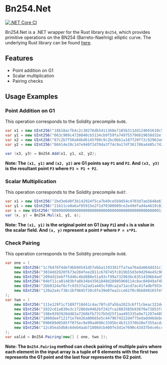 # Bn254.Net

[![.NET Core CI](https://github.com/gldeng/Bn254.Net/actions/workflows/ci.yml/badge.svg)](https://github.com/gldeng/Bn254.Net/actions/workflows/ci.yml)

Bn254.Net is a .NET wrapper for the Rust library `Bn254`, which provides primitive operations on the BN254 (Barreto-Naehrig) elliptic curve. The underlying Rust library can be found [here](https://github.com/gldeng/libbn254).

## Features

- Point addition on G1
- Scalar multiplication
- Pairing checks

## Usage Examples

### Point Addition on G1

This operation corresponds to the Solidity precompile `0x06`.

```csharp
var x1 = new UInt256("18b18acfb4c2c30276db5411368e7185b311dd124691610c5d3b74034e093dc9");
var y1 = new UInt256("063c909c4720840cb5134cb9f59fa749755796819658d32efc0d288198f37266");
var x2 = new UInt256("07c2b7f58a84bd6145f00c9c2bc0bb1a187f20ff2c92963a88019e7c6a014eed");
var y2 = new UInt256("06614e20c147e940f2d70da3f74c9a17df361706a4485c742bd6788478fa17d7");

var (x3, y3) = Bn254.Add(x1, y1, x2, y2);
```
**Note: The `(x1, y1)` and `(x2, y2)` are G1 points say `P1` and `P2`. And `(x3, y3)` is the resultant point `P3` where `P3 = P1 + P2`.**

### Scalar Multiplication

This operation corresponds to the Solidity precompile `0x07`.

```csharp
var x1 = new UInt256("2bd3e6d0f3b142924f5ca7b49ce5b9d54c4703d7ae5648e61d02268b1a0a9fb7");
var y1 = new UInt256("21611ce0a6af85915e2f1d70300909ce2e49dfad4a4619c8390cae66cefdb204");
var s = new UInt256("00000000000000000000000000000000000000000000000011138ce750fa15c2");
var (x, y) = Bn254.Mul(x1, y1, s);
```

**Note: The `(x1, y1)` is the original point on G1 (say `P1`) and `s` is a value in the scalar field. And `(x, y)` represent a point `P` where `P = s*P1`.**

### Check Pairing

This operation corresponds to the Solidity precompile `0x08`.

```csharp
var one = (
    new UInt256("1c76476f4def4bb94541d57ebba1193381ffa7aa76ada664dd31c16024c43f59"),
    new UInt256("3034dd2920f673e204fee2811c678745fc819b55d3e9d294e45c9b03a76aef41"),
    new UInt256("209dd15ebff5d46c4bd888e51a93cf99a7329636c63514396b4a452003a35bf7"),
    new UInt256("04bf11ca01483bfa8b34b43561848d28905960114c8ac04049af4b6315a41678"),
    new UInt256("2bb8324af6cfc93537a2ad1a445cfd0ca2a71acd7ac41fadbf933c2a51be344d"),
    new UInt256("120a2a4cf30c1bf9845f20c6fe39e07ea2cce61f0c9bb048165fe5e4de877550")
);
var two = (
    new UInt256("111e129f1cf1097710d41c4ac70fcdfa5ba2023c6ff1cbeac322de49d1b6df7c"),
    new UInt256("2032c61a830e3c17286de9462bf242fca2883585b93870a73853face6a6bf411"),
    new UInt256("198e9393920d483a7260bfb731fb5d25f1aa493335a9e71297e485b7aef312c2"),
    new UInt256("1800deef121f1e76426a00665e5c4479674322d4f75edadd46debd5cd992f6ed"),
    new UInt256("090689d0585ff075ec9e99ad690c3395bc4b313370b38ef355acdadcd122975b"),
    new UInt256("12c85ea5db8c6deb4aab71808dcb408fe3d1e7690c43d37b4ce6cc0166fa7daa")
);
var valid = Bn254.Pairing(new[] { one, two });
```

**Note: The `Bn254.Pairing` method can check pairing of multiple pairs where each element in the input array is a tuple of 6 elements with the first two represents the G1 point and the last four represents the G2 point.**

